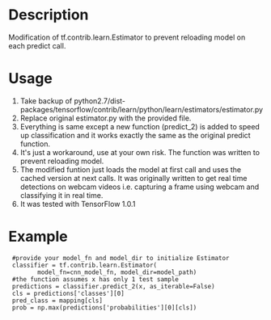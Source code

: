 # Description
Modification of tf.contrib.learn.Estimator to prevent reloading model on each predict call.

# Usage

1. Take backup of python2.7/dist-packages/tensorflow/contrib/learn/python/learn/estimators/estimator.py
2. Replace original estimator.py with the provided file.
3. Everything is same except a new function (predict_2) is added to speed up classification and it works exactly the same as the original predict function.
4. It's just a workaround, use at your own risk. The function was written to prevent reloading model.
5. The modified funtion just loads the model at first call and uses the cached version at next calls. It was originally written to get real time detections on webcam videos i.e. capturing a frame using webcam and classifying it in real time.
6. It was tested with TensorFlow 1.0.1 

# Example
```
 #provide your model_fn and model_dir to initialize Estimator
 classifier = tf.contrib.learn.Estimator(
        model_fn=cnn_model_fn, model_dir=model_path)
 #the function assumes x has only 1 test sample
 predictions = classifier.predict_2(x, as_iterable=False)
 cls = predictions['classes'][0]
 pred_class = mapping[cls]
 prob = np.max(predictions['probabilities'][0][cls])
```
